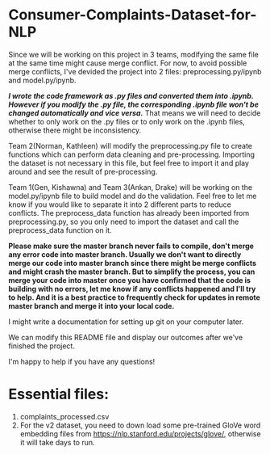# Consumer-Complaints-Dataset-for-NLP

Since we will be working on this project in 3 teams, modifying the same file at the same time might cause merge
conflict. 
For now, to avoid possible merge conflicts, I've devided the project into 2 files: preprocessing.py/ipynb and
model.py/ipynb.

<strong><em>I wrote the code framework as .py files and converted them into .ipynb. However if you modify the .py file, the corresponding .ipynb file won't be changed automatically and vice versa.</em></strong> That means we will need to decide whether to only work on the .py files or to only work on the .ipynb files, otherwise there might be inconsistency.

Team 2(Norman, Kathleen) will modify the preprocessing.py file to create functions which can perform data cleaning and pre-processing. Importing the dataset is not necessary in this file, but feel free to import it and play around and see the result of pre-processing.

Team 1(Gen, Kishawna) and Team 3(Ankan, Drake) will be working on the model.py/ipynb file to build model and do
the validation. Feel free to let me know if you would like to separate it into 2 different parts to reduce conflicts. The preprocess_data function has already been imported from preprocessing.py, so you only need to import the dataset and call the preprocess_data function on it. 

<strong>Please make sure the master branch never fails to compile, don't merge any error code into master branch. Usually we don't want to directly merge our code into master branch since there might be merge conflicts and might crash the master branch. But to simplify the process, you can merge your code into master once you have confirmed that the code is building with no errors, let me know if any conflicts happened and I'll try to help. And it is a best practice to frequently check for updates in remote master branch and merge it into your local code.</strong>

I might write a documentation for setting up git on your computer later.

We can modify this README file and display our outcomes after we've finished the project.

I'm happy to help if you have any questions!

# Essential files:
1. complaints_processed.csv
2. For the v2 dataset, you need to down load some pre-trained GloVe word embedding files from https://nlp.stanford.edu/projects/glove/, otherwise it will take days to run.
